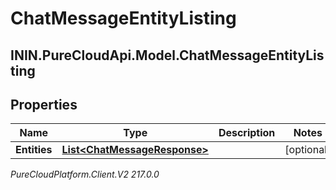 # ChatMessageEntityListing

## ININ.PureCloudApi.Model.ChatMessageEntityListing

## Properties

|Name | Type | Description | Notes|
|------------ | ------------- | ------------- | -------------|
| **Entities** | [**List&lt;ChatMessageResponse&gt;**](ChatMessageResponse) |  | [optional] |



_PureCloudPlatform.Client.V2 217.0.0_
